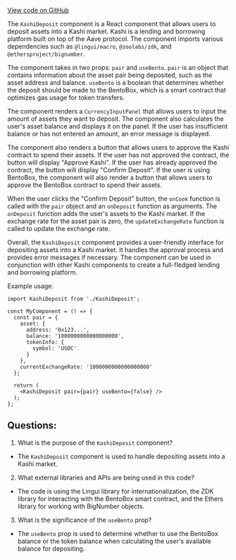 [View code on GitHub](zoo-labs/zoo/blob/master/core/src/features/onsen/KashiDeposit.tsx)

The `KashiDeposit` component is a React component that allows users to deposit assets into a Kashi market. Kashi is a lending and borrowing platform built on top of the Aave protocol. The component imports various dependencies such as `@lingui/macro`, `@zoolabs/zdk`, and `@ethersproject/bignumber`. 

The component takes in two props: `pair` and `useBento`. `pair` is an object that contains information about the asset pair being deposited, such as the asset address and balance. `useBento` is a boolean that determines whether the deposit should be made to the BentoBox, which is a smart contract that optimizes gas usage for token transfers.

The component renders a `CurrencyInputPanel` that allows users to input the amount of assets they want to deposit. The component also calculates the user's asset balance and displays it on the panel. If the user has insufficient balance or has not entered an amount, an error message is displayed.

The component also renders a button that allows users to approve the Kashi contract to spend their assets. If the user has not approved the contract, the button will display "Approve Kashi". If the user has already approved the contract, the button will display "Confirm Deposit". If the user is using BentoBox, the component will also render a button that allows users to approve the BentoBox contract to spend their assets.

When the user clicks the "Confirm Deposit" button, the `onCook` function is called with the `pair` object and an `onDeposit` function as arguments. The `onDeposit` function adds the user's assets to the Kashi market. If the exchange rate for the asset pair is zero, the `updateExchangeRate` function is called to update the exchange rate. 

Overall, the `KashiDeposit` component provides a user-friendly interface for depositing assets into a Kashi market. It handles the approval process and provides error messages if necessary. The component can be used in conjunction with other Kashi components to create a full-fledged lending and borrowing platform. 

Example usage:

```
import KashiDeposit from './KashiDeposit';

const MyComponent = () => {
  const pair = {
    asset: {
      address: '0x123...',
      balance: '1000000000000000000',
      tokenInfo: {
        symbol: 'USDC'
      }
    },
    currentExchangeRate: '1000000000000000000'
  };

  return (
    <KashiDeposit pair={pair} useBento={false} />
  );
};
```
## Questions: 
 1. What is the purpose of the `KashiDeposit` component?
- The `KashiDeposit` component is used to handle depositing assets into a Kashi market.

2. What external libraries and APIs are being used in this code?
- The code is using the Lingui library for internationalization, the ZDK library for interacting with the BentoBox smart contract, and the Ethers library for working with BigNumber objects.

3. What is the significance of the `useBento` prop?
- The `useBento` prop is used to determine whether to use the BentoBox balance or the token balance when calculating the user's available balance for depositing.